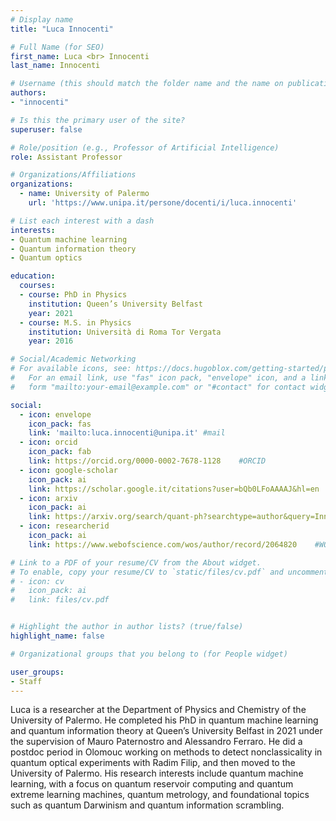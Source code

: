 ```yaml
---
# Display name
title: "Luca Innocenti"

# Full Name (for SEO)
first_name: Luca <br> Innocenti
last_name: Innocenti

# Username (this should match the folder name and the name on publications)
authors:
- "innocenti"

# Is this the primary user of the site?
superuser: false

# Role/position (e.g., Professor of Artificial Intelligence)
role: Assistant Professor

# Organizations/Affiliations
organizations:
  - name: University of Palermo
    url: 'https://www.unipa.it/persone/docenti/i/luca.innocenti'

# List each interest with a dash
interests:
- Quantum machine learning
- Quantum information theory
- Quantum optics

education:
  courses:
  - course: PhD in Physics
    institution: Queen’s University Belfast
    year: 2021
  - course: M.S. in Physics
    institution: Università di Roma Tor Vergata
    year: 2016

# Social/Academic Networking
# For available icons, see: https://docs.hugoblox.com/getting-started/page-builder/#icons
#   For an email link, use "fas" icon pack, "envelope" icon, and a link in the
#   form "mailto:your-email@example.com" or "#contact" for contact widget.

social:
  - icon: envelope
    icon_pack: fas
    link: 'mailto:luca.innocenti@unipa.it' #mail
  - icon: orcid
    icon_pack: fab
    link: https://orcid.org/0000-0002-7678-1128    #ORCID
  - icon: google-scholar 
    icon_pack: ai
    link: https://scholar.google.it/citations?user=bQb0LFoAAAAJ&hl=en   #SCHOLAR
  - icon: arxiv
    icon_pack: ai
    link: https://arxiv.org/search/quant-ph?searchtype=author&query=Innocenti,+L
  - icon: researcherid
    icon_pack: ai
    link: https://www.webofscience.com/wos/author/record/2064820    #WOS

# Link to a PDF of your resume/CV from the About widget.
# To enable, copy your resume/CV to `static/files/cv.pdf` and uncomment the lines below.
# - icon: cv
#   icon_pack: ai
#   link: files/cv.pdf


# Highlight the author in author lists? (true/false)
highlight_name: false

# Organizational groups that you belong to (for People widget)

user_groups:
- Staff
---
```

Luca is a researcher at the Department of Physics and Chemistry of the University of Palermo. He completed his PhD in quantum machine learning and quantum information theory at Queen’s University Belfast in 2021 under the supervision of Mauro Paternostro and Alessandro Ferraro. He did a postdoc period in Olomouc working on methods to detect nonclassicality in quantum optical experiments with Radim Filip, and then moved to the University of Palermo. His research interests include quantum machine learning, with a focus on quantum reservoir computing and quantum extreme learning machines, quantum metrology, and foundational topics such as quantum Darwinism and quantum information scrambling.
